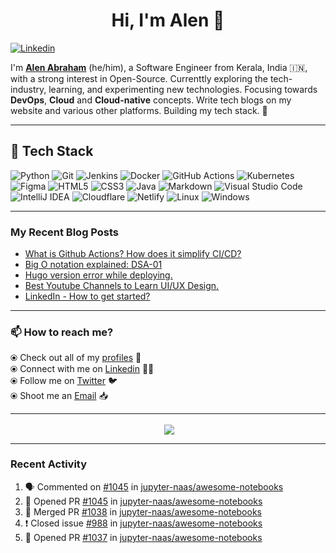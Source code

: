 <!-- markdownlint-disable-next-line -->
<h1 align="center">Hi, I'm Alen 👋</h1>

[![Linkedin](https://img.shields.io/badge/-Alen%20Abraham-blue?style=flat-square&logo=Linkedin&logoColor=white&link=https://www.linkedin.com/in/alenabraham/)](https://www.linkedin.com/in/alenabraham/)  

I'm **[Alen Abraham](https://alenabraham.me)** (he/him), a Software Engineer from Kerala, India 🇮🇳, with a strong interest in Open-Source. Currenttly exploring the tech-industry, learning, and experimenting new technologies. Focusing towards **DevOps**, **Cloud** and **Cloud-native** concepts. Write tech blogs on my website and various other platforms. Building my tech stack. 💪

---

## 🚀 Tech Stack

![Python](https://img.shields.io/badge/python-3670A0?style=for-the-badge&logo=python&logoColor=ffdd54) ![Git](https://img.shields.io/badge/git-%23F05033.svg?style=for-the-badge&logo=git&logoColor=white) ![Jenkins](https://img.shields.io/badge/jenkins-%232C5263.svg?style=for-the-badge&logo=jenkins&logoColor=white) ![Docker](https://img.shields.io/badge/Docker-2CA5E0?style=for-the-badge&logo=docker&logoColor=white) ![GitHub Actions](https://img.shields.io/badge/github%20actions-%232671E5.svg?style=for-the-badge&logo=githubactions&logoColor=white) ![Kubernetes](https://img.shields.io/badge/kubernetes-326ce5.svg?&style=for-the-badge&logo=kubernetes&logoColor=white) ![Figma](https://img.shields.io/badge/figma-%23F24E1E.svg?style=for-the-badge&logo=figma&logoColor=white) ![HTML5](https://img.shields.io/badge/html5-%23E34F26.svg?style=for-the-badge&logo=html5&logoColor=white) ![CSS3](https://img.shields.io/badge/css3-%231572B6.svg?style=for-the-badge&logo=css3&logoColor=white) ![Java](https://img.shields.io/badge/java-%23ED8B00.svg?style=for-the-badge&logo=java&logoColor=white) ![Markdown](https://img.shields.io/badge/markdown-%23000000.svg?style=for-the-badge&logo=markdown&logoColor=white) ![Visual Studio Code](https://img.shields.io/badge/Visual%20Studio%20Code-0078d7.svg?style=for-the-badge&logo=visual-studio-code&logoColor=white) ![IntelliJ IDEA](https://img.shields.io/badge/IntelliJIDEA-000000.svg?style=for-the-badge&logo=intellij-idea&logoColor=white) ![Cloudflare](https://img.shields.io/badge/Cloudflare-F38020?style=for-the-badge&logo=Cloudflare&logoColor=white) ![Netlify](https://img.shields.io/badge/netlify-%23000000.svg?style=for-the-badge&logo=netlify&logoColor=#00C7B7) ![Linux](https://img.shields.io/badge/Linux-FCC624?style=for-the-badge&logo=linux&logoColor=black) ![Windows](https://img.shields.io/badge/Windows-0078D6?style=for-the-badge&logo=windows&logoColor=white)

---

### My Recent Blog Posts
<!-- BLOG-POST-LIST:START -->
- [What is Github Actions? How does it simplify CI/CD?](https://alenabraham.hashnode.dev/what-is-github-actions-how-does-it-simplify-cicd)
- [Big O notation explained: DSA-01](https://alenabraham.hashnode.dev/big-o-notation-explained-dsa-01)
- [Hugo version error while deploying.](https://alenabraham.hashnode.dev/hugo-version-error-while-deploying)
- [Best Youtube Channels to Learn UI/UX Design.](https://alenabraham.hashnode.dev/best-youtube-channels-to-learn-uiux-design)
- [LinkedIn - How to get started?](https://alenabraham.hashnode.dev/linkedin-how-to-get-started)
<!-- BLOG-POST-LIST:END -->
---

### :mailbox: How to reach me?

⦿ Check out all of my [profiles](https://bio.link/alenabraham) :large_blue_circle:  
⦿ Connect with me on [Linkedin](https://www.linkedin.com/in/alenabraham) :man_technologist:  
⦿ Follow me on [Twitter](https://twitter.com/op__trojan) :bird:  
⦿ Shoot me an [Email](mailto:alenabraham@hotmail.com) :inbox_tray:  

---

<p align="center">
  &nbsp;<img align="center" src="https://github-readme-streak-stats.herokuapp.com?user=abrahamalen&theme=tokyonight_duo&date_format=M%20j%5B%2C%20Y%5D" />
</p>  

---

### Recent Activity
<!--START_SECTION:activity-->  
1. 🗣 Commented on [#1045](https://github.com/jupyter-naas/awesome-notebooks/issues/1045) in [jupyter-naas/awesome-notebooks](https://github.com/jupyter-naas/awesome-notebooks)
2. 💪 Opened PR [#1045](https://github.com/jupyter-naas/awesome-notebooks/pull/1045) in [jupyter-naas/awesome-notebooks](https://github.com/jupyter-naas/awesome-notebooks)
3. 🎉 Merged PR [#1038](https://github.com/jupyter-naas/awesome-notebooks/pull/1038) in [jupyter-naas/awesome-notebooks](https://github.com/jupyter-naas/awesome-notebooks)
4. ❗️ Closed issue [#988](https://github.com/jupyter-naas/awesome-notebooks/issues/988) in [jupyter-naas/awesome-notebooks](https://github.com/jupyter-naas/awesome-notebooks)
5. 💪 Opened PR [#1037](https://github.com/jupyter-naas/awesome-notebooks/pull/1037) in [jupyter-naas/awesome-notebooks](https://github.com/jupyter-naas/awesome-notebooks)
<!--END_SECTION:activity-->

<!--
**Alenabraham07/Alenabraham07** is a ✨ _special_ ✨ repository because its `README.md` (this file) appears on your GitHub profile.

Here are some ideas to get you started:

- 🔭 I’m currently working on ...
- 🌱 I’m currently learning ...
- 👯 I’m looking to collaborate on ...
- 🤔 I’m looking for help with ...
- 💬 Ask me about ...
- 📫 How to reach me: ...
- 😄 Pronouns: ...
- ⚡ Fun fact: ...
-->
